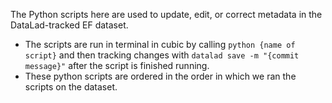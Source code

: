 The Python scripts here are used to update, edit, or correct metadata in the DataLad-tracked EF dataset.
+ The scripts are run in terminal in cubic by calling `python {name of script}` and then tracking changes with `datalad save -m "{commit message}"`
  after the script is finished running.
+ These python scripts are ordered in the order in which we ran the scripts on the dataset.

